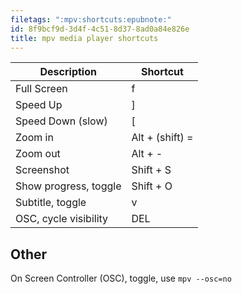 ```yaml
---
filetags: ":mpv:shortcuts:epubnote:"
id: 8f9bcf9d-3d4f-4c51-8d37-8ad0a84e826e
title: mpv media player shortcuts
---
```


| Description           | Shortcut        |
|-----------------------|-----------------|
| Full Screen           | f               |
| Speed Up              | \]              |
| Speed Down (slow)     | \[              |
| Zoom in               | Alt + (shift) = |
| Zoom out              | Alt + -         |
| Screenshot            | Shift + S       |
| Show progress, toggle | Shift + O       |
| Subtitle, toggle      | v               |
| OSC, cycle visibility | DEL             |

## Other

On Screen Controller (OSC), toggle, use `mpv --osc=no`
